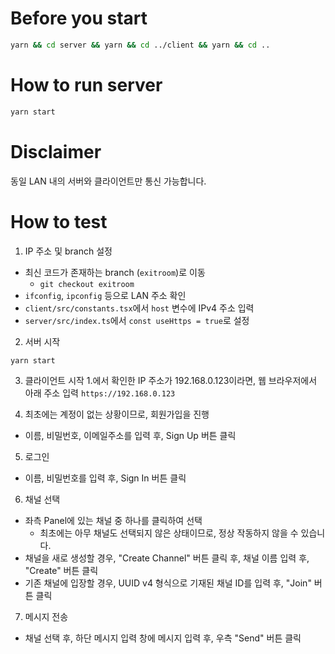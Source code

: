 # Before you start

```bash
yarn && cd server && yarn && cd ../client && yarn && cd ..
```

# How to run server

```bash
yarn start
```

# Disclaimer

동일 LAN 내의 서버와 클라이언트만 통신 가능합니다.

# How to test

1. IP 주소 및 branch 설정

- 최신 코드가 존재하는 branch (`exitroom`)로 이동
  - `git checkout exitroom`
- `ifconfig`, `ipconfig` 등으로 LAN 주소 확인
- `client/src/constants.tsx`에서 `host` 변수에 IPv4 주소 입력
- `server/src/index.ts`에서 `const useHttps = true`로 설정

2. 서버 시작

```bash
yarn start
```

3. 클라이언트 시작 1.에서 확인한 IP 주소가 192.168.0.123이라면, 웹 브라우저에서 아래 주소 입력
   `https://192.168.0.123`

4. 최초에는 계정이 없는 상황이므로, 회원가입을 진행

- 이름, 비밀번호, 이메일주소를 입력 후, Sign Up 버튼 클릭

5. 로그인

- 이름, 비밀번호를 입력 후, Sign In 버튼 클릭

6. 채널 선택

- 좌측 Panel에 있는 채널 중 하나를 클릭하여 선택
  - 최초에는 아무 채널도 선택되지 않은 상태이므로, 정상 작동하지 않을 수 있습니다.
- 채널을 새로 생성할 경우, "Create Channel" 버튼 클릭 후, 채널 이름 입력 후, "Create" 버튼 클릭
- 기존 채널에 입장할 경우, UUID v4 형식으로 기재된 채널 ID를 입력 후, "Join" 버튼 클릭

7. 메시지 전송

- 채널 선택 후, 하단 메시지 입력 창에 메시지 입력 후, 우측 "Send" 버튼 클릭
